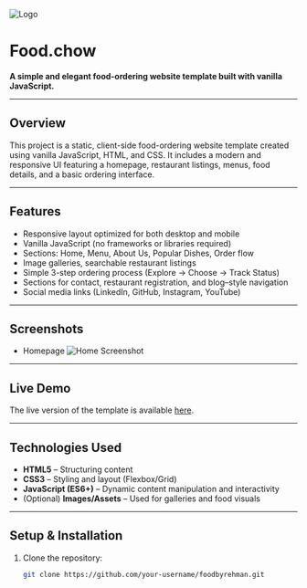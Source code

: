 
![Logo](https://foodbyrehman.netlify.app/imgs/logo2.png)

# Food.chow

**A simple and elegant food-ordering website template built with vanilla JavaScript.**


---

## Overview

This project is a static, client-side food-ordering website template created using vanilla JavaScript, HTML, and CSS. It includes a modern and responsive UI featuring a homepage, restaurant listings, menus, food details, and a basic ordering interface.

---

## Features

- Responsive layout optimized for both desktop and mobile  
- Vanilla JavaScript (no frameworks or libraries required)  
- Sections: Home, Menu, About Us, Popular Dishes, Order flow  
- Image galleries, searchable restaurant listings  
- Simple 3-step ordering process (Explore → Choose → Track Status)  
- Sections for contact, restaurant registration, and blog–style navigation  
- Social media links (LinkedIn, GitHub, Instagram, YouTube)

---

## Screenshots

- Homepage  ![Home Screenshot]()


---

## Live Demo

The live version of the template is available [here](https://foodbyrehman.netlify.app/).

---

## Technologies Used

- **HTML5** – Structuring content  
- **CSS3** – Styling and layout (Flexbox/Grid)  
- **JavaScript (ES6+)** – Dynamic content manipulation and interactivity  
- (Optional) **Images/Assets** – Used for galleries and food visuals

---

## Setup & Installation

1. Clone the repository:  
   ```bash
   git clone https://github.com/your-username/foodbyrehman.git
